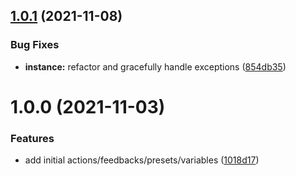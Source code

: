 ## [1.0.1](https://github.com/bitfocus/companion-module-blackbird-hdmimatrix/compare/v1.0.0...v1.0.1) (2021-11-08)


### Bug Fixes

* **instance:** refactor and gracefully handle exceptions ([854db35](https://github.com/bitfocus/companion-module-blackbird-hdmimatrix/commit/854db35af81be4149648b095409ef379fd5a2b9b))

# 1.0.0 (2021-11-03)


### Features

* add initial actions/feedbacks/presets/variables ([1018d17](https://github.com/estilles/companion-module-blackbird-hdmimatrix/commit/1018d1709f4ff067206e081f05645a8d19243de8))
